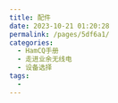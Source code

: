 ```yaml
---
title: 配件
date: 2023-10-21 01:20:28
permalink: /pages/5df6a1/
categories:
  - HamCQ手册
  - 走进业余无线电
  - 设备选择
tags:
  - 
---
```

